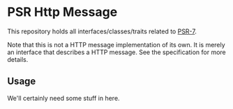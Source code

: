 PSR Http Message
================

This repository holds all interfaces/classes/traits related to
[PSR-7](http://www.php-fig.org/psr/psr-7/).

Note that this is not a HTTP message implementation of its own. It is merely an interface that describes a HTTP message. See the specification for more details.

Usage
-----

We'll certainly need some stuff in here.
